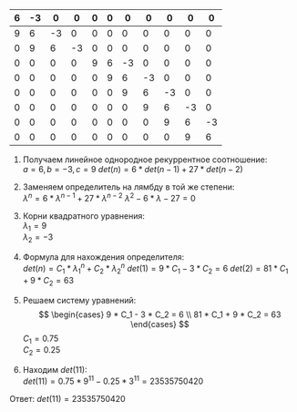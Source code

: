 
| 6 | -3 | 0 | 0 | 0 | 0 | 0 | 0 | 0 | 0 | 0 |  
|---|---|---|---|---|---|---|---|---|---|---|  
| 9 | 6 | -3 | 0 | 0 | 0 | 0 | 0 | 0 | 0 | 0 |  
| 0 | 9 | 6 | -3 | 0 | 0 | 0 | 0 | 0 | 0 | 0 | | 0 | 0 | 9 | 6 | -3 | 0 | 0 | 0 | 0 | 0 | 0 | | 0 | 0 | 0 | 9 | 6 | -3 | 0 | 0 | 0 | 0 | 0 |  
| 0 | 0 | 0 | 0 | 9 | 6 | -3 | 0 | 0 | 0 | 0 |  
| 0 | 0 | 0 | 0 | 0 | 9 | 6 | -3 | 0 | 0 | 0 |  
| 0 | 0 | 0 | 0 | 0 | 0 | 9 | 6 | -3 | 0 | 0 |  
| 0 | 0 | 0 | 0 | 0 | 0 | 0 | 9 | 6 | -3 | 0 |  
| 0 | 0 | 0 | 0 | 0 | 0 | 0 | 0 | 9 | 6 | -3 |  
| 0 | 0 | 0 | 0 | 0 | 0 | 0 | 0 | 0 | 9 | 6 |  
  
1) Получаем линейное однородное рекуррентное соотношение:  
$a = 6, b = -3, c = 9$
$det (n) = 6 * det (n - 1) + 27 * det (n - 2)$
2) Заменяем определитель на лямбду в той же степени:  
$\lambda ^ n = 6 * \lambda ^ {n - 1} + 27 * \lambda ^ {n - 2}$
$\lambda ^ 2 - 6 * \lambda - 27 = 0$  
  
3) Корни квадратного уравнения:  
$\lambda_1 = 9$  
$\lambda_2 = -3$ 
  
4) Формула для нахождения определителя:  
$det (n) = C_1 * \lambda_1 ^ n + C_2 * \lambda_2 ^ n$
$det(1) = 9 * C_1 - 3 * C_2 = 6$
$det(2) = 81 * C_1 + 9 * C_2 = 63$
5) Решаем систему уравнений: 
$$
\begin{cases}
 9 * C_1 - 3 * C_2 = 6
\\
81 * C_1 + 9 * C_2 = 63
\end{cases}
$$
$C_1 = 0.75$  
$С_2= 0.25$ 
  
6) Находим $det(11)$:  
$det(11) = 0.75 * 9 ^ {11} - 0.25 * 3 ^ {11} = 23535750420$
  
Ответ: $det(11) = 23535750420$
